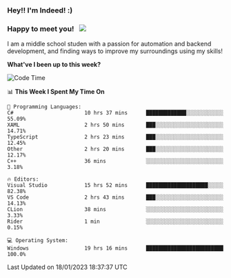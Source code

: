 ### Hey!! I'm Indeed! :) 

### Happy to meet you! &nbsp; ![](https://visitor-badge.glitch.me/badge?page_id=Indeedornot.Indeedornot)

I am a middle school studen with a passion for automation and backend development, and finding ways to improve my surroundings using my skills!

**What've I been up to this week?** 

<!--START_SECTION:waka-->
![Code Time](http://img.shields.io/badge/Code%20Time-856%20hrs%2058%20mins-blue)

📊 **This Week I Spent My Time On** 

```text
💬 Programming Languages: 
C#                       10 hrs 37 mins      █████████████░░░░░░░░░░░░   55.09% 
XAML                     2 hrs 50 mins       ███░░░░░░░░░░░░░░░░░░░░░░   14.71% 
TypeScript               2 hrs 23 mins       ███░░░░░░░░░░░░░░░░░░░░░░   12.45% 
Other                    2 hrs 20 mins       ███░░░░░░░░░░░░░░░░░░░░░░   12.17% 
C++                      36 mins             ░░░░░░░░░░░░░░░░░░░░░░░░░   3.18%

🔥 Editors: 
Visual Studio            15 hrs 52 mins      ████████████████████░░░░░   82.38% 
VS Code                  2 hrs 43 mins       ███░░░░░░░░░░░░░░░░░░░░░░   14.13% 
CLion                    38 mins             ░░░░░░░░░░░░░░░░░░░░░░░░░   3.33% 
Rider                    1 min               ░░░░░░░░░░░░░░░░░░░░░░░░░   0.15%

💻 Operating System: 
Windows                  19 hrs 16 mins      █████████████████████████   100.0%

```


 Last Updated on 18/01/2023 18:37:37 UTC
<!--END_SECTION:waka-->
